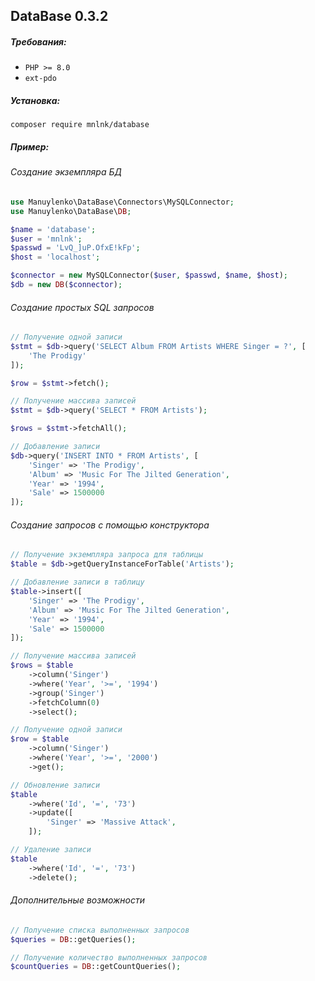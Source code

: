 ## DataBase 0.3.2

##### Требования:

+ `PHP >= 8.0`
+ `ext-pdo`


##### Установка:

```
composer require mnlnk/database
```


##### Пример:

###### Создание экземпляра БД

```php
use Manuylenko\DataBase\Connectors\MySQLConnector;
use Manuylenko\DataBase\DB;

$name = 'database';
$user = 'mnlnk';
$passwd = 'LvQ_]uP.OfxE!kFp';
$host = 'localhost';

$connector = new MySQLConnector($user, $passwd, $name, $host);
$db = new DB($connector);
```

###### Создание простых SQL запросов

```php
// Получение одной записи
$stmt = $db->query('SELECT Album FROM Artists WHERE Singer = ?', [
    'The Prodigy'
]);

$row = $stmt->fetch();
```

```php
// Получение массива записей
$stmt = $db->query('SELECT * FROM Artists');

$rows = $stmt->fetchAll();
```

```php
// Добавление записи 
$db->query('INSERT INTO * FROM Artists', [
    'Singer' => 'The Prodigy',
    'Album' => 'Music For The Jilted Generation',
    'Year' => '1994',
    'Sale' => 1500000
]);
```

###### Создание запросов с помощью конструктора

```php
// Получение экземпляра запроса для таблицы
$table = $db->getQueryInstanceForTable('Artists');
```

```php
// Добавление записи в таблицу
$table->insert([
    'Singer' => 'The Prodigy',
    'Album' => 'Music For The Jilted Generation',
    'Year' => '1994',
    'Sale' => 1500000
]);
```

```php
// Получение массива записей
$rows = $table 
    ->column('Singer')
    ->where('Year', '>=', '1994')
    ->group('Singer')
    ->fetchColumn(0)
    ->select(); 
```

```php
// Получение одной записи
$row = $table
    ->column('Singer')
    ->where('Year', '>=', '2000')
    ->get();
```

```php
// Обновление записи
$table
    ->where('Id', '=', '73')
    ->update([
        'Singer' => 'Massive Attack',
    ]);
```

```php
// Удаление записи
$table
    ->where('Id', '=', '73')
    ->delete();
```

###### Дополнительные возможности

```php
// Получение списка выполненных запросов
$queries = DB::getQueries();
```

```php
// Получение количество выполненных запросов
$countQueries = DB::getCountQueries();
```
